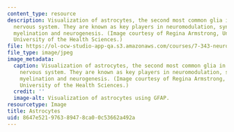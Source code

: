 ```yaml
---
content_type: resource
description: Visualization of astrocytes, the second most common glia in the central
  nervous system. They are known as key players in neuromodulation, synaptogenesis,
  myelination and neurogenesis. (Image courtesy of Regina Armstrong, Uniformed Services
  University of the Health Sciences.)
file: https://ol-ocw-studio-app-qa.s3.amazonaws.com/courses/7-343-neuron-glial-cell-interactions-in-biology-and-disease-spring-2007/8647e521976389478ca00c53662a492a_7-343s07.jpg
file_type: image/jpeg
image_metadata:
  caption: Visualization of astrocytes, the second most common glia in the central
    nervous system. They are known as key players in neuromodulation, synaptogenesis,
    myelination and neurogenesis. (Image courtesy of Regina Armstrong, Uniformed Services
    University of the Health Sciences.)
  credit: ''
  image-alt: Visualization of astrocytes using GFAP.
resourcetype: Image
title: Astrocytes
uid: 8647e521-9763-8947-8ca0-0c53662a492a
---
```

